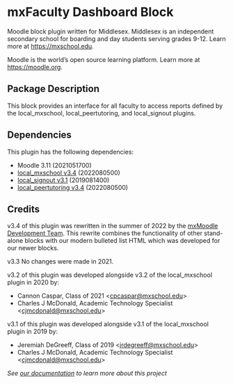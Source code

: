 # mxFaculty Dashboard Block
Moodle block plugin written for Middlesex. Middlesex is an independent secondary school for boarding and day students serving grades 9-12. Learn more at <https://mxschool.edu>.

Moodle is the world’s open source learning platform. Learn more at <https://moodle.org>.

## Package Description
This block provides an interface for all faculty to access reports defined by the local_mxschool, local_peertutoring, and local_signout plugins.

## Dependencies
This plugin has the following dependencies:
- Moodle 3.11 (2021051700)
- [local_mxschool v3.4](/local/mxschool/README.md) (2022080500)
- [local_signout v3.1](/local/signout/README.md) (2019081400)
- [local_peertutoring v3.4](/local/peertutoring/README.md) (2022080500)

## Credits
v3.4 of this plugin was rewritten in the summer of 2022 by the [mxMoodle Development Team](/docs/ABOUT_US.md).
This rewrite combines the functionality of other stand-alone blocks with our modern bulleted list HTML which was developed for our newer blocks.

v3.3 No changes were made in 2021.

v3.2 of this plugin was developed alongside v3.2 of the local_mxschool plugin in 2020 by:
- Cannon Caspar, Class of 2021 \<cpcaspar@mxschool.edu\>
- Charles J McDonald, Academic Technology Specialist \<cjmcdonald@mxschool.edu\>

v3.1 of this plugin was developed alongside v3.1 of the local_mxschool plugin in 2019 by:
- Jeremiah DeGreeff, Class of 2019 \<jrdegreeff@mxschool.edu\>
- Charles J McDonald, Academic Technology Specialist \<cjmcdonald@mxschool.edu\>

_See [our documentation](/docs/README.md) to learn more about this project_
